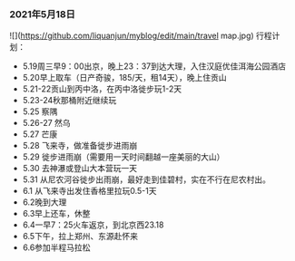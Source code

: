### 2021年5月18日
![](https://github.com/liquanjun/myblog/edit/main/travel map.jpg)
行程计划：
- 5.19周三早9：00出京，晚上23：37到达大理，入住汉庭优佳洱海公园酒店
- 5.20早上取车（日产奇骏，185/天，租14天），晚上住贡山
- 5.21-22贡山到丙中洛，在丙中洛徙步玩1-2天
- 5.23-24秋那桶附近继续玩
- 5.25  察隅
- 5.26-27  然乌
- 5.27 芒康
- 5.28 飞来寺，做准备徙步进雨崩
- 5.29 徙步进雨崩（需要用一天时间翻越一座美丽的大山）
- 5.30 去神瀑或登山大本营玩一天
- 5.31 从尼农河谷徙步出雨崩，最好走到佳碧村，实在不行在尼农村出。
- 6.1 从飞来寺出发住香格里拉玩0.5-1天
- 6.2晚到大理
- 6.3早上还车，休整
- 6.4一早7：25火车返京，到北京西23.18
- 6.5下午，拉上郑州、东源赴怀来
- 6.6参加半程马拉松
